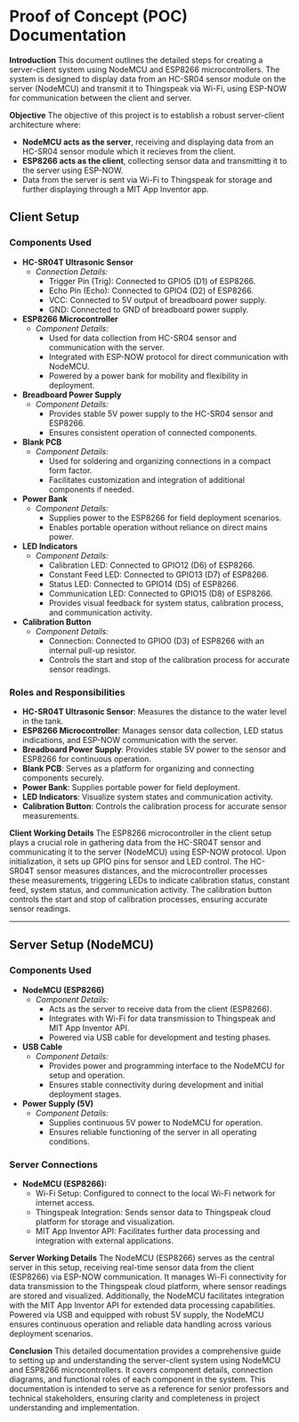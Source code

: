 # Proof of Concept (POC) Documentation

**Introduction**
This document outlines the detailed steps for creating a server-client system using NodeMCU and ESP8266 microcontrollers. The system is designed to display data from an HC-SR04 sensor module on the server (NodeMCU) and transmit it to Thingspeak via Wi-Fi, using ESP-NOW for communication between the client and server.

**Objective**
The objective of this project is to establish a robust server-client architecture where:
- **NodeMCU acts as the server**, receiving and displaying data from an HC-SR04 sensor module which it recieves from the client.
- **ESP8266 acts as the client**, collecting sensor data and transmitting it to the server using ESP-NOW.
- Data from the server is sent via Wi-Fi to Thingspeak for storage and further displaying through a MIT App Inventor app.

## Client Setup

### Components Used
- **HC-SR04T Ultrasonic Sensor**
  - *Connection Details:*
    - Trigger Pin (Trig): Connected to GPIO5 (D1) of ESP8266.
    - Echo Pin (Echo): Connected to GPIO4 (D2) of ESP8266.
    - VCC: Connected to 5V output of breadboard power supply.
    - GND: Connected to GND of breadboard power supply.
- **ESP8266 Microcontroller**
  - *Component Details:*
    - Used for data collection from HC-SR04 sensor and communication with the server.
    - Integrated with ESP-NOW protocol for direct communication with NodeMCU.
    - Powered by a power bank for mobility and flexibility in deployment.
- **Breadboard Power Supply**
  - *Component Details:*
    - Provides stable 5V power supply to the HC-SR04 sensor and ESP8266.
    - Ensures consistent operation of connected components.
- **Blank PCB**
  - *Component Details:*
    - Used for soldering and organizing connections in a compact form factor.
    - Facilitates customization and integration of additional components if needed.
- **Power Bank**
  - *Component Details:*
    - Supplies power to the ESP8266 for field deployment scenarios.
    - Enables portable operation without reliance on direct mains power.
- **LED Indicators**
  - *Component Details:*
    - Calibration LED: Connected to GPIO12 (D6) of ESP8266.
    - Constant Feed LED: Connected to GPIO13 (D7) of ESP8266.
    - Status LED: Connected to GPIO14 (D5) of ESP8266.
    - Communication LED: Connected to GPIO15 (D8) of ESP8266.
    - Provides visual feedback for system status, calibration process, and communication activity.
- **Calibration Button**
  - *Component Details:*
    - Connection: Connected to GPIO0 (D3) of ESP8266 with an internal pull-up resistor.
    - Controls the start and stop of the calibration process for accurate sensor readings.

### Roles and Responsibilities
- **HC-SR04T Ultrasonic Sensor**: Measures the distance to the water level in the tank.
- **ESP8266 Microcontroller**: Manages sensor data collection, LED status indications, and ESP-NOW communication with the server.
- **Breadboard Power Supply**: Provides stable 5V power to the sensor and ESP8266 for continuous operation.
- **Blank PCB**: Serves as a platform for organizing and connecting components securely.
- **Power Bank**: Supplies portable power for field deployment.
- **LED Indicators**: Visualize system states and communication activity.
- **Calibration Button**: Controls the calibration process for accurate sensor measurements.

**Client Working Details**
The ESP8266 microcontroller in the client setup plays a crucial role in gathering data from the HC-SR04T sensor and communicating it to the server (NodeMCU) using ESP-NOW protocol. Upon initialization, it sets up GPIO pins for sensor and LED control. The HC-SR04T sensor measures distances, and the microcontroller processes these measurements, triggering LEDs to indicate calibration status, constant feed, system status, and communication activity. The calibration button controls the start and stop of calibration processes, ensuring accurate sensor readings.

---

## Server Setup (NodeMCU)

### Components Used
- **NodeMCU (ESP8266)**
  - *Component Details:*
    - Acts as the server to receive data from the client (ESP8266).
    - Integrates with Wi-Fi for data transmission to Thingspeak and MIT App Inventor API.
    - Powered via USB cable for development and testing phases.
- **USB Cable**
  - *Component Details:*
    - Provides power and programming interface to the NodeMCU for setup and operation.
    - Ensures stable connectivity during development and initial deployment stages.
- **Power Supply (5V)**
  - *Component Details:*
    - Supplies continuous 5V power to NodeMCU for operation.
    - Ensures reliable functioning of the server in all operating conditions.

### Server Connections
- **NodeMCU (ESP8266):**
  - Wi-Fi Setup: Configured to connect to the local Wi-Fi network for internet access.
  - Thingspeak Integration: Sends sensor data to Thingspeak cloud platform for storage and visualization.
  - MIT App Inventor API: Facilitates further data processing and integration with external applications.

**Server Working Details**
The NodeMCU (ESP8266) serves as the central server in this setup, receiving real-time sensor data from the client (ESP8266) via ESP-NOW communication. It manages Wi-Fi connectivity for data transmission to the Thingspeak cloud platform, where sensor readings are stored and visualized. Additionally, the NodeMCU facilitates integration with the MIT App Inventor API for extended data processing capabilities. Powered via USB and equipped with robust 5V supply, the NodeMCU ensures continuous operation and reliable data handling across various deployment scenarios.

**Conclusion**
This detailed documentation provides a comprehensive guide to setting up and understanding the server-client system using NodeMCU and ESP8266 microcontrollers. It covers component details, connection diagrams, and functional roles of each component in the system. This documentation is intended to serve as a reference for senior professors and technical stakeholders, ensuring clarity and completeness in project understanding and implementation.
